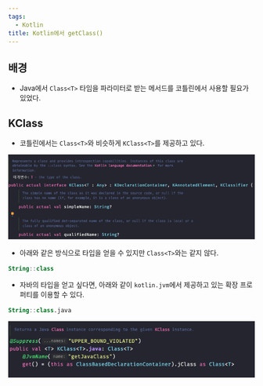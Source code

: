 ```yaml
---
tags:
  - Kotlin
title: Kotlin에서 getClass()
---
```



## 배경

- Java에서 `Class<T>` 타임을 파라미터로 받는 메서드를 코틀린에서 사용할 필요가 있었다.

## KClass

- 코틀린에서는 `Class<T>`와 비슷하게 `KClass<T>`를 제공하고 있다.

![](assets/Pasted%20image%2020230221223252.png)

- 아래와 같은 방식으로 타입을 얻을 수 있지만 `Class<T>`와는 같지 않다.

```kotlin
String::class
```

- 자바의 타입을 얻고 싶다면, 아래와 같이 `kotlin.jvm`에서 제공하고 있는 확장 프로퍼티를 이용할 수 있다.

```kotlin
String::class.java
```

![](assets/Pasted%20image%2020230221223656.png)

